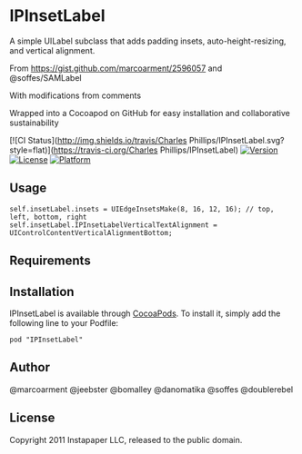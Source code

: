 # IPInsetLabel
A simple UILabel subclass that adds padding insets, auto-height-resizing, and vertical alignment.

From https://gist.github.com/marcoarment/2596057 and @soffes/SAMLabel

With modifications from comments

Wrapped into a Cocoapod on GitHub for easy installation and collaborative sustainability


[![CI Status](http://img.shields.io/travis/Charles Phillips/IPInsetLabel.svg?style=flat)](https://travis-ci.org/Charles Phillips/IPInsetLabel)
[![Version](https://img.shields.io/cocoapods/v/IPInsetLabel.svg?style=flat)](http://cocoadocs.org/docsets/IPInsetLabel)
[![License](https://img.shields.io/cocoapods/l/IPInsetLabel.svg?style=flat)](http://cocoadocs.org/docsets/IPInsetLabel)
[![Platform](https://img.shields.io/cocoapods/p/IPInsetLabel.svg?style=flat)](http://cocoadocs.org/docsets/IPInsetLabel)

## Usage

    self.insetLabel.insets = UIEdgeInsetsMake(8, 16, 12, 16); // top, left, bottom, right
    self.insetLabel.IPInsetLabelVerticalTextAlignment = UIControlContentVerticalAlignmentBottom;

## Requirements

## Installation

IPInsetLabel is available through [CocoaPods](http://cocoapods.org). To install
it, simply add the following line to your Podfile:

    pod "IPInsetLabel"

## Author

@marcoarment
@jeebster
@bomalley
@danomatika
@soffes
@doublerebel

## License

Copyright 2011 Instapaper LLC, released to the public domain.
